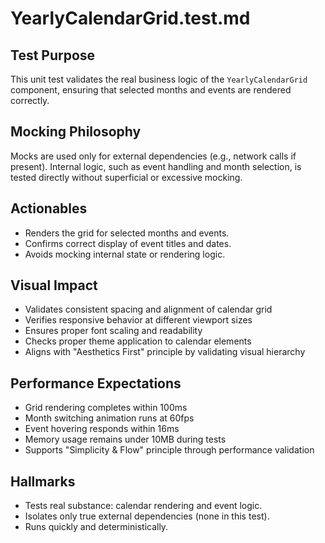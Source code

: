 # YearlyCalendarGrid.test.md

## Test Purpose

This unit test validates the real business logic of the `YearlyCalendarGrid` component, ensuring that selected months and events are rendered correctly.

## Mocking Philosophy

Mocks are used only for external dependencies (e.g., network calls if present). Internal logic, such as event handling and month selection, is tested directly without superficial or excessive mocking.

## Actionables

- Renders the grid for selected months and events.
- Confirms correct display of event titles and dates.
- Avoids mocking internal state or rendering logic.

## Visual Impact

- Validates consistent spacing and alignment of calendar grid
- Verifies responsive behavior at different viewport sizes
- Ensures proper font scaling and readability
- Checks proper theme application to calendar elements
- Aligns with "Aesthetics First" principle by validating visual hierarchy

## Performance Expectations

- Grid rendering completes within 100ms
- Month switching animation runs at 60fps
- Event hovering responds within 16ms
- Memory usage remains under 10MB during tests
- Supports "Simplicity & Flow" principle through performance validation

## Hallmarks

- Tests real substance: calendar rendering and event logic.
- Isolates only true external dependencies (none in this test).
- Runs quickly and deterministically.
